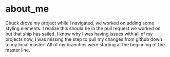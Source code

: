 # about_me

<p>
  Chuck drove my project while I navigated, we worked on adding some styling elements.
  I realize this should be in the pull request we worked on but that ship has sailed.
  I know why I was having issues with all of my projects now, I was missing the step
  to pull my changes from github down to my local master! All of my branches were
  starting at the beginning of the master line.
</p>
